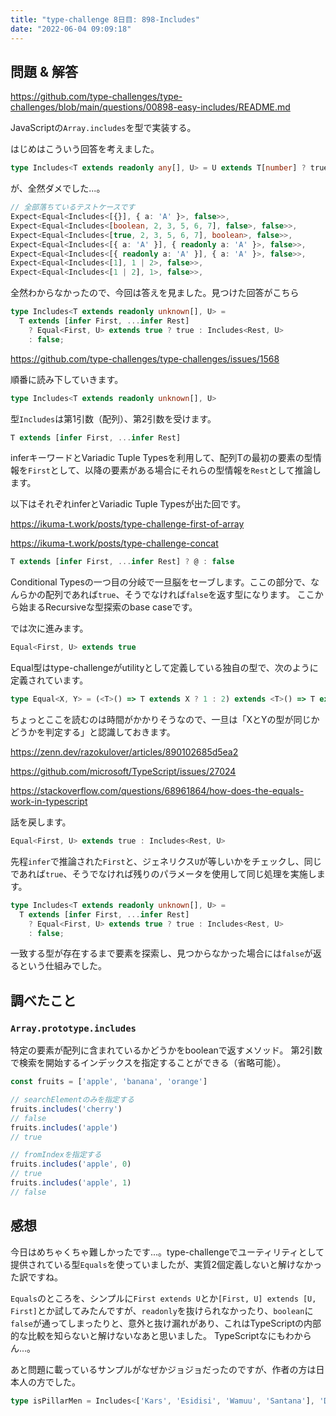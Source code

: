 ```yaml
---
title: "type-challenge 8日目: 898-Includes"
date: "2022-06-04 09:09:18"
---
```


## 問題 & 解答

https://github.com/type-challenges/type-challenges/blob/main/questions/00898-easy-includes/README.md

JavaScriptの`Array.includes`を型で実装する。

はじめはこういう回答を考えました。

```typescript
type Includes<T extends readonly any[], U> = U extends T[number] ? true : false;
```

が、全然ダメでした...。

```typescript
// 全部落ちているテストケースです
Expect<Equal<Includes<[{}], { a: 'A' }>, false>>,
Expect<Equal<Includes<[boolean, 2, 3, 5, 6, 7], false>, false>>,
Expect<Equal<Includes<[true, 2, 3, 5, 6, 7], boolean>, false>>,
Expect<Equal<Includes<[{ a: 'A' }], { readonly a: 'A' }>, false>>,
Expect<Equal<Includes<[{ readonly a: 'A' }], { a: 'A' }>, false>>,
Expect<Equal<Includes<[1], 1 | 2>, false>>,
Expect<Equal<Includes<[1 | 2], 1>, false>>,
```

全然わからなかったので、今回は答えを見ました。見つけた回答がこちら

```typescript
type Includes<T extends readonly unknown[], U> =
  T extends [infer First, ...infer Rest]
    ? Equal<First, U> extends true ? true : Includes<Rest, U>
    : false;
```

https://github.com/type-challenges/type-challenges/issues/1568

順番に読み下していきます。

```typescript
type Includes<T extends readonly unknown[], U>
```

型`Includes`は第1引数（配列）、第2引数を受けます。

```typescript
T extends [infer First, ...infer Rest]
```

inferキーワードとVariadic Tuple Typesを利用して、配列Tの最初の要素の型情報を`First`として、以降の要素がある場合にそれらの型情報を`Rest`として推論します。

以下はそれぞれinferとVariadic Tuple Typesが出た回です。

https://ikuma-t.work/posts/type-challenge-first-of-array

https://ikuma-t.work/posts/type-challenge-concat

```typescript
T extends [infer First, ...infer Rest] ? @ : false
```

Conditional Typesの一つ目の分岐で一旦脳をセーブします。ここの部分で、なんらかの配列であれば`true`、そうでなければ`false`を返す型になります。 ここから始まるRecursiveな型探索のbase caseです。

では次に進みます。

```typescript
Equal<First, U> extends true
```

Equal型はtype-challengeがutilityとして定義している独自の型で、次のように定義されています。

```typescript
type Equal<X, Y> = (<T>() => T extends X ? 1 : 2) extends <T>() => T extends Y ? 1 : 2 ? true : false
```

ちょっとここを読むのは時間がかかりそうなので、一旦は「XとYの型が同じかどうかを判定する」と認識しておきます。

https://zenn.dev/razokulover/articles/890102685d5ea2

https://github.com/microsoft/TypeScript/issues/27024

https://stackoverflow.com/questions/68961864/how-does-the-equals-work-in-typescript

話を戻します。

```typescript
Equal<First, U> extends true : Includes<Rest, U> 
```

先程`infer`で推論された`First`と、ジェネリクス`U`が等しいかをチェックし、同じであれば`true`、そうでなければ残りのパラメータを使用して同じ処理を実施します。

```typescript
type Includes<T extends readonly unknown[], U> =
  T extends [infer First, ...infer Rest]
    ? Equal<First, U> extends true ? true : Includes<Rest, U>
    : false;
```

一致する型が存在するまで要素を探索し、見つからなかった場合には`false`が返るという仕組みでした。

## 調べたこと

### `Array.prototype.includes`

特定の要素が配列に含まれているかどうかをbooleanで返すメソッド。
第2引数で検索を開始するインデックスを指定することができる（省略可能）。

```javascript
const fruits = ['apple', 'banana', 'orange']

// searchElementのみを指定する
fruits.includes('cherry')
// false
fruits.includes('apple')
// true

// fromIndexを指定する
fruits.includes('apple', 0)
// true
fruits.includes('apple', 1)
// false
```

## 感想

今日はめちゃくちゃ難しかったです...。type-challengeでユーティリティとして提供されている型`Equals`を使っていましたが、実質2個定義しないと解けなかった訳ですね。

`Equals`のところを、シンプルに`First extends U`とか`[First, U] extends [U, First]`とか試してみたんですが、`readonly`を抜けられなかったり、`boolean`に`false`が通ってしまったりと、意外と抜け漏れがあり、これはTypeScriptの内部的な比較を知らないと解けないなあと思いました。
TypeScriptなにもわからん...。

あと問題に載っているサンプルがなぜかジョジョだったのですが、作者の方は日本人の方でした。

```typescript
type isPillarMen = Includes<['Kars', 'Esidisi', 'Wamuu', 'Santana'], 'Dio'> // expected to be `false`
```
